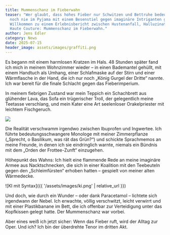 ```yaml
---
title: Mummenschanz im Fieberwahn
teaser: "Wer glaubt, dass hohes Fieber nur Schwitzen und Bettruhe bedeutet, hat
  noch nie im Pyjama mit einem Besenstiel gegen imaginäre Intriganten gekämpft.
  Willkommen zu einem Erlebnisbericht zwischen Hustenanfall, Halluzination und
  Haute Couture: Mummenschanz im Fieberwahn."
author: Jens Edler
category: News
date: 2025-07-15
header_image: assets/images/graffiti.png
---
```

Es begann mit einem harmlosen Kratzen im Hals. 48 Stunden später fand ich mich in meinem Wohnzimmer wieder – in einen Bademantel gehüllt, mit einem Handtuch als Umhang, einer Schlafmaske auf der Stirn und einer Wärmflasche in der Hand, die ich nur noch „König Gurgel der Dritte“ nannte. Ich war bereit für die finale Schlacht gegen das Fieberimperium.

In meinem fiebrigen Zustand war mein Teppich ein Schachbrett aus glühender Lava, das Sofa ein trügerischer Troll, der gelegentlich meine Teetasse verschlang, und mein Kater eine Art seelenloser Orakelpriester mit leichtem Fischgeruch.

![](beta-website/assets/images/ki.png)

Die Realität verschwamm irgendwo zwischen Ibuprofen und Ingwertee. Ich führte bedeutungsschwangere Monologe mit meiner Zimmerpflanze („Sprecht, o Basilikum, was rät das Grün?“) und schickte Sprachmemos an meine Freunde, in denen ich sie eindringlich warnte, niemals ein Bündnis mit dem „Orden der Frottee-Zunft“ einzugehen.

Höhepunkt des Wahns: Ich hielt eine flammende Rede an meine imaginäre Armee aus Nacktschnecken, die sich in einer Koalition mit den Teebeuteln gegen den „Schleimfürsten“ erhoben hatten – gespielt von meiner alten Wärmedecke.

![KI mit Syntax]({{ '/assets/images/ki.png' | relative_url }})

Und doch, wie durch ein Wunder – oder dank Paracetamol – lichtete sich irgendwann der Nebel. Ich erwachte, völlig verschwitzt, leicht verwirrt und mit einer Plastikbanane im Bett, die ich offenbar zur Verteidigung unter das Kopfkissen gelegt hatte. Der Mummenschanz war vorbei.

Aber eines weiß ich jetzt sicher: Wenn das Fieber ruft, wird der Alltag zur Oper. Und ich? Ich bin der überdrehte Tenor im dritten Akt.